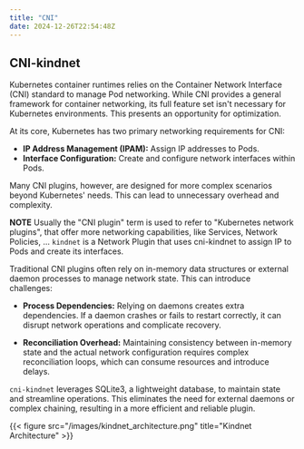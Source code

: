 ```yaml
---
title: "CNI"
date: 2024-12-26T22:54:48Z
---
```


## CNI-kindnet

Kubernetes container runtimes relies on the Container Network Interface (CNI) standard to manage Pod networking. While CNI provides a general framework for container networking, its full feature set isn't necessary for Kubernetes environments. This presents an opportunity for optimization.

At its core, Kubernetes has two primary networking requirements for CNI:

- **IP Address Management (IPAM):** Assign IP addresses to Pods.
- **Interface Configuration:** Create and configure network interfaces within Pods.

Many CNI plugins, however, are designed for more complex scenarios beyond Kubernetes' needs. This can lead to unnecessary overhead and complexity.

**NOTE** Usually the "CNI plugin" term is used to refer to "Kubernetes network plugins", that offer more networking capabilities, like Services, Network Policies, ... `kindnet` is a Network Plugin that uses cni-kindnet to assign IP to Pods and create its interfaces.

Traditional CNI plugins often rely on in-memory data structures or external daemon processes to manage network state. This can introduce challenges:

- **Process Dependencies:** Relying on daemons creates extra dependencies. If a daemon crashes or fails to restart correctly, it can disrupt network operations and complicate recovery.

- **Reconciliation Overhead:** Maintaining consistency between in-memory state and the actual network configuration requires complex reconciliation loops, which can consume resources and introduce delays.

`cni-kindnet` leverages SQLite3, a lightweight database, to maintain state and streamline operations. This eliminates the need for external daemons or complex chaining, resulting in a more efficient and reliable plugin.

{{< figure src="/images/kindnet_architecture.png" title="Kindnet Architecture" >}}
